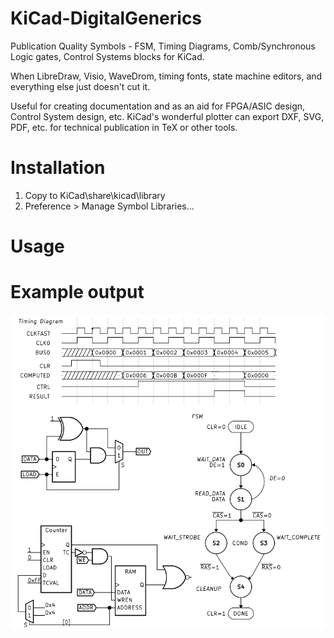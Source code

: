 # KiCad-DigitalGenerics
Publication Quality Symbols - FSM, Timing Diagrams, Comb/Synchronous Logic gates, Control Systems blocks for KiCad.

When LibreDraw, Visio, WaveDrom, timing fonts, state machine editors, and everything else just doesn't cut it.  

Useful for creating documentation and as an aid for FPGA/ASIC design, Control System design, etc. KiCad's wonderful plotter can export DXF, SVG, PDF, etc. for technical publication in TeX or other tools. 

# Installation
1.  Copy to KiCad\share\kicad\library
2.  Preference > Manage Symbol Libraries...

# Usage 

# Example output
![example_output](https://github.com/cplusruss/KiCad-DigitalGenerics/blob/main/dg.svg?raw=true)
